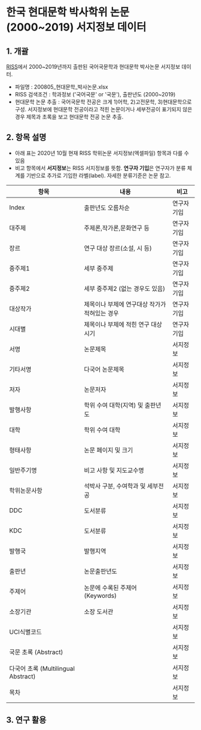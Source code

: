 # 한국 현대문학 박사학위 논문(2000~2019) 서지정보 데이터

## 1. 개괄
[RISS](http://www.riss.kr/search/Search.do?detailSearch=true&viewYn=OP&query=&queryText=znMajor%2C%EA%B5%AD%EC%96%B4%EA%B5%AD%EB%AC%B8%40op%2COR%40znMajor%2C%EA%B5%AD%EB%AC%B8%40op%2COR&strQuery=&iStartCount=0&iGroupView=5&icate=bib_t&colName=bib_t&exQuery=&pageScale=100&strSort=DATE&order=%2FDESC&onHanja=false&keywordOption=0&searchGubun=true&p_year1=&p_year2=&dorg_storage=&mat_type=&mat_subtype=T1%2CT2&fulltext_kind=&t_gubun=&learning_type=&language_code=&ccl_code=&language=&inside_outside=&fric_yn=&image_yn=&regnm=&gubun=&kdc=&ttsUseYn=&resultSearch=false&listFlag=&h_groupByField=&orderBy=#redirect)에서 2000~2019년까지 출판된 국어국문학과 현대문학 박사논문 서지정보 데이터.

* 파일명 : 200805_현대문학_박사논문.xlsx
* RISS 검색조건 : 학과정보 ('국어국문' or '국문'), 출판년도 (2000~2019)
* 현대문학 논문 추출 : 국어국문학 전공은 크게 1)어학, 2)고전문학, 3)현대문학으로 구성. 서지정보에 현대문학 전공이라고 적힌 논문이거나 세부전공이 표기되지 않은 경우 제목과 초록을 보고 현대문학 전공 논문 추출.


## 2. 항목 설명
* 아래 표는 2020년 10월 현재 RISS 학위논문 서지정보(엑셀파일) 항목과 다를 수 있음
* 비고 항목에서 **서지정보**는 RISS 서지정보를 뜻함. **연구자 기입**은 연구자가 분류 체계를 기반으로 추가로 기입한 라벨(label). 자세한 분류기준은 논문 참고.

|항목|내용|비고|
|------|---|---|
|Index|출판년도 오름차순|연구자 기입|
|대주제|주제론,작가론,문화연구 등|연구자 기입|
|장르|연구 대상 장르(소설, 시 등)|연구자 기입|
|중주제1|세부 중주제|연구자 기입|
|중주제2|세부 중주제2 (없는 경우도 있음)|연구자 기입|
|대상작가|제목이나 부제에 연구대상 작가가 적혀있는 경우|연구자 기입|
|시대별|제목이나 부제에 적힌 연구 대상시기|연구자 기입|
|서명|논문제목|서지정보|
|기타서명|다국어 논문제목|서지정보|
|저자|논문저자|서지정보|
|발행사항|학위 수여 대학(지역) 및 출판년도|서지정보|
|대학|학위 수여 대학|서지정보|
|형태사항|논문 페이지 및 크기|서지정보|
|일반주기명|비고 사항 및 지도교수명|서지정보|
|학위논문사항|석박사 구분, 수여학과 및 세부전공|서지정보|
|DDC|도서분류|서지정보|
|KDC|도서분류|서지정보|
|발행국|발행지역|서지정보|
|출판년|논문출판년도|서지정보|
|주제어|논문에 수록된 주제어(Keywords)|서지정보|
|소장기관|소장 도서관|서지정보|
|UCI식별코드||서지정보|
|국문 초록 (Abstract)||서지정보|
|다국어 초록 (Multilingual Abstract)||서지정보|
|목차||서지정보|

## 3. 연구 활용
